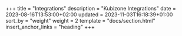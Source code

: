 +++
title = "Integrations"
description = "Kubizone Integrations"
date = 2023-08-16T13:53:00+02:00
updated = 2023-11-03T16:18:39+01:00
sort_by = "weight"
weight = 2
template = "docs/section.html"
insert_anchor_links = "heading"
+++
